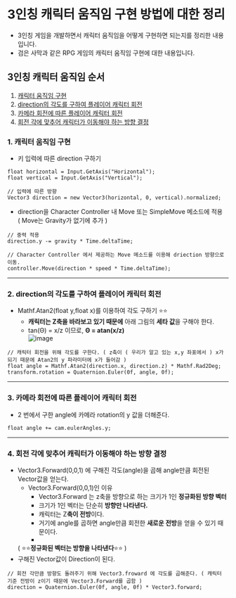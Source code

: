 3인칭 캐릭터 움직임 구현 방법에 대한 정리
===
* 3인칭 게임을 개발하면서 캐릭터 움직임을 어떻게 구현하면 되는지를 정리한 내용입니다.
* 검은 사막과 같은 RPG 게임의 캐릭터 움직임 구현에 대한 내용입니다.

## 3인칭 캐릭터 움직임 순서
1. [캐릭터 움직임 구현](#1-캐릭터-움직임-구현)
2. [direction의 각도를 구하여 플레이어 캐릭터 회전](#2-direction의-각도를-구하여-플레이어-캐릭터-회전)
3. [카메라 회전에 따른 플레이어 캐릭터 회전](#3-카메라-회전에-따른-플레이어-캐릭터-회전)
4. [회전 각에 맞추어 캐릭터가 이동해야 하는 방향 결정](#4-회전-각에-맞추어-캐릭터가-이동해야-하는-방향-결정)

### 1. 캐릭터 움직임 구현
* 키 입력에 따른 direction 구하기
```
float horizontal = Input.GetAxis("Horizontal");
float vertical = Input.GetAxis("Vertical");

// 입력에 따른 방향
Vector3 direction = new Vector3(horizontal, 0, vertical).normalized;
```

* direction을 Character Controller 내 Move 또는 SimpleMove 메소드에 적용  
( Move는 Gravity가 없기에 추가 )
```
// 중력 적용
direction.y -= gravity * Time.deltaTime;

// Character Controller 에서 제공하는 Move 메소드를 이용해 driection 방향으로 이동.
controller.Move(direction * speed * Time.deltaTime);
```
***
### 2. direction의 각도를 구하여 플레이어 캐릭터 회전
* Mathf.Atan2(float y,float x)를 이용하여 각도 구하기 ⭐⭐
  * **캐릭터는 Z축을 바라보고 있기 때문에** 아래 그림의 **세타 값**을 구해야 한다.  
  * tan(Θ) = x/z 이므로, **Θ = atan(x/z)**  
![image](https://user-images.githubusercontent.com/48194683/124094394-b5cb9d80-da93-11eb-9b40-646dfc5e90dd.png)

```
// 캐릭터 회전을 위해 각도를 구한다. ( z축이 ( 우리가 알고 있는 x,y 좌표에서 ) x가 되기 때문에 Atan2의 y 파라미터에 x가 들어감 )
float angle = Mathf.Atan2(direction.x, direction.z) * Mathf.Rad2Deg;
transform.rotation = Quaternion.Euler(0f, angle, 0f);
```

***

### 3. 카메라 회전에 따른 플레이어 캐릭터 회전
* 2 번에서 구한 angle에 카메라 rotation의 y 값을 더해준다.
```
float angle += cam.eulerAngles.y;
```
***
### 4. 회전 각에 맞추어 캐릭터가 이동해야 하는 방향 결정
* Vector3.Forward(0,0,1) 에 구해진 각도(angle)을 곱해 angle만큼 회전된 Vector값을 얻는다.
  * Vector3.Forward(0,0,1)인 이유
    * Vector3.Forward 는 z축을 방향으로 하는 크기가 1인 **정규화된 방향 벡터**
    * 크기가 1인 벡터는 단순히 **방향만 나타낸다.**
    * 캐릭터는 Z**축이 전방**이다.
    * 거기에 angle를 곱하면 angle만큼 회전한 **새로운 전방**을 얻을 수 있기 때문이다.
    * 
  ( ⭐⭐**정규화된 벡터는 방향을 나타낸다**⭐⭐ )
* 구해진 Vector값이 Direction이 된다.
```
// 회전 각만큼 방향도 돌려주기 위해 Vector3.froward 에 각도를 곱해준다. ( 캐릭터 기준 전방이 z이기 때문에 Vector3.Forward를 곱함 )
direction = Quaternion.Euler(0f, angle, 0f) * Vector3.forward;
```
